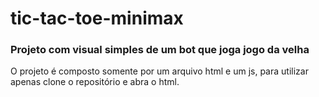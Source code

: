 # tic-tac-toe-minimax
<h3> Projeto com visual simples de um bot que joga jogo da velha </h3> 
O projeto é composto somente por um arquivo html e um js, para utilizar apenas clone o repositório e abra o html.
